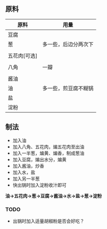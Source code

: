 ## 原料

| 原料         | 用量                 |
| ------------ | -------------------- |
| 豆腐         |                      |
| 葱           | 多一些，后边分两次下 |
|              |                      |
| 五花肉[可选] |                      |
|              |                      |
| 八角         | 一瓣                 |
|              |                      |
| 酱油         |                      |
| 油           | 多一些，煎豆腐不糊锅 |
| 盐           |                      |
| 淀粉         |                      |



## 制法

* 加入油
* 加入八角、五花肉，煸五花肉至出油
* 加入一半葱，煸黄、煸香，制成葱油
* 加入豆腐，煸出水分，煸黄
* 加入酱油，炒香
* 加入水，盐
* 加入另一半葱
* 快出锅时加入淀粉收汁即可



**油->五花肉->葱->豆腐->酱油->水->盐->葱->淀粉**



### TODO

* 出锅时加入适量胡椒粉是否会好吃？

